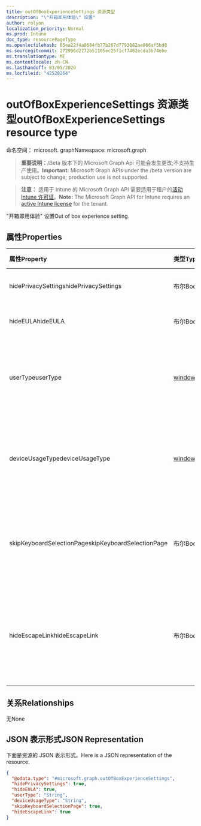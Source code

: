 ```yaml
---
title: outOfBoxExperienceSettings 资源类型
description: "\"开箱即用体验\" 设置"
author: rolyon
localization_priority: Normal
ms.prod: Intune
doc_type: resourcePageType
ms.openlocfilehash: 65ea22f4a0684fb77b267d7793082ae066af5bd8
ms.sourcegitcommit: 272996d2772b51105ec25f1cf7482ecda3b74ebe
ms.translationtype: MT
ms.contentlocale: zh-CN
ms.lasthandoff: 03/05/2020
ms.locfileid: "42528264"
---
```

# <a name="outofboxexperiencesettings-resource-type"></a><span data-ttu-id="e3647-103">outOfBoxExperienceSettings 资源类型</span><span class="sxs-lookup"><span data-stu-id="e3647-103">outOfBoxExperienceSettings resource type</span></span>

<span data-ttu-id="e3647-104">命名空间： microsoft. graph</span><span class="sxs-lookup"><span data-stu-id="e3647-104">Namespace: microsoft.graph</span></span>

> <span data-ttu-id="e3647-105">**重要说明：**/Beta 版本下的 Microsoft Graph Api 可能会发生更改;不支持生产使用。</span><span class="sxs-lookup"><span data-stu-id="e3647-105">**Important:** Microsoft Graph APIs under the /beta version are subject to change; production use is not supported.</span></span>

> <span data-ttu-id="e3647-106">**注意：** 适用于 Intune 的 Microsoft Graph API 需要适用于租户的[活动 Intune 许可证](https://go.microsoft.com/fwlink/?linkid=839381)。</span><span class="sxs-lookup"><span data-stu-id="e3647-106">**Note:** The Microsoft Graph API for Intune requires an [active Intune license](https://go.microsoft.com/fwlink/?linkid=839381) for the tenant.</span></span>

<span data-ttu-id="e3647-107">"开箱即用体验" 设置</span><span class="sxs-lookup"><span data-stu-id="e3647-107">Out of box experience setting</span></span>

## <a name="properties"></a><span data-ttu-id="e3647-108">属性</span><span class="sxs-lookup"><span data-stu-id="e3647-108">Properties</span></span>
|<span data-ttu-id="e3647-109">属性</span><span class="sxs-lookup"><span data-stu-id="e3647-109">Property</span></span>|<span data-ttu-id="e3647-110">类型</span><span class="sxs-lookup"><span data-stu-id="e3647-110">Type</span></span>|<span data-ttu-id="e3647-111">说明</span><span class="sxs-lookup"><span data-stu-id="e3647-111">Description</span></span>|
|:---|:---|:---|
|<span data-ttu-id="e3647-112">hidePrivacySettings</span><span class="sxs-lookup"><span data-stu-id="e3647-112">hidePrivacySettings</span></span>|<span data-ttu-id="e3647-113">布尔</span><span class="sxs-lookup"><span data-stu-id="e3647-113">Boolean</span></span>|<span data-ttu-id="e3647-114">向用户显示或隐藏隐私设置</span><span class="sxs-lookup"><span data-stu-id="e3647-114">Show or hide privacy settings to user</span></span>|
|<span data-ttu-id="e3647-115">hideEULA</span><span class="sxs-lookup"><span data-stu-id="e3647-115">hideEULA</span></span>|<span data-ttu-id="e3647-116">布尔</span><span class="sxs-lookup"><span data-stu-id="e3647-116">Boolean</span></span>|<span data-ttu-id="e3647-117">向用户显示或隐藏 EULA</span><span class="sxs-lookup"><span data-stu-id="e3647-117">Show or hide EULA to user</span></span>|
|<span data-ttu-id="e3647-118">userType</span><span class="sxs-lookup"><span data-stu-id="e3647-118">userType</span></span>|[<span data-ttu-id="e3647-119">windowsUserType</span><span class="sxs-lookup"><span data-stu-id="e3647-119">windowsUserType</span></span>](../resources/intune-enrollment-windowsusertype.md)|<span data-ttu-id="e3647-120">用户类型。</span><span class="sxs-lookup"><span data-stu-id="e3647-120">Type of user.</span></span> <span data-ttu-id="e3647-121">可取值为：`administrator`、`standard`。</span><span class="sxs-lookup"><span data-stu-id="e3647-121">Possible values are: `administrator`, `standard`.</span></span>|
|<span data-ttu-id="e3647-122">deviceUsageType</span><span class="sxs-lookup"><span data-stu-id="e3647-122">deviceUsageType</span></span>|[<span data-ttu-id="e3647-123">windowsDeviceUsageType</span><span class="sxs-lookup"><span data-stu-id="e3647-123">windowsDeviceUsageType</span></span>](../resources/intune-enrollment-windowsdeviceusagetype.md)|<span data-ttu-id="e3647-124">AAD 联接身份验证类型。</span><span class="sxs-lookup"><span data-stu-id="e3647-124">AAD join authentication type.</span></span> <span data-ttu-id="e3647-125">可取值为：`singleUser`、`shared`。</span><span class="sxs-lookup"><span data-stu-id="e3647-125">Possible values are: `singleUser`, `shared`.</span></span>|
|<span data-ttu-id="e3647-126">skipKeyboardSelectionPage</span><span class="sxs-lookup"><span data-stu-id="e3647-126">skipKeyboardSelectionPage</span></span>|<span data-ttu-id="e3647-127">布尔</span><span class="sxs-lookup"><span data-stu-id="e3647-127">Boolean</span></span>|<span data-ttu-id="e3647-128">如果设置了语言和区域，则选择 "设置"，然后跳过 "键盘选择" 页面</span><span class="sxs-lookup"><span data-stu-id="e3647-128">If set, then skip the keyboard selection page if Language and Region are set</span></span>|
|<span data-ttu-id="e3647-129">hideEscapeLink</span><span class="sxs-lookup"><span data-stu-id="e3647-129">hideEscapeLink</span></span>|<span data-ttu-id="e3647-130">布尔</span><span class="sxs-lookup"><span data-stu-id="e3647-130">Boolean</span></span>|<span data-ttu-id="e3647-131">如果设置为 true，则用户无法在公司登录时使用不同帐户重新开始</span><span class="sxs-lookup"><span data-stu-id="e3647-131">If set to true, then the user can't start over with different account, on company sign-in</span></span>|

## <a name="relationships"></a><span data-ttu-id="e3647-132">关系</span><span class="sxs-lookup"><span data-stu-id="e3647-132">Relationships</span></span>
<span data-ttu-id="e3647-133">无</span><span class="sxs-lookup"><span data-stu-id="e3647-133">None</span></span>

## <a name="json-representation"></a><span data-ttu-id="e3647-134">JSON 表示形式</span><span class="sxs-lookup"><span data-stu-id="e3647-134">JSON Representation</span></span>
<span data-ttu-id="e3647-135">下面是资源的 JSON 表示形式。</span><span class="sxs-lookup"><span data-stu-id="e3647-135">Here is a JSON representation of the resource.</span></span>
<!-- {
  "blockType": "resource",
  "@odata.type": "microsoft.graph.outOfBoxExperienceSettings"
}
-->
``` json
{
  "@odata.type": "#microsoft.graph.outOfBoxExperienceSettings",
  "hidePrivacySettings": true,
  "hideEULA": true,
  "userType": "String",
  "deviceUsageType": "String",
  "skipKeyboardSelectionPage": true,
  "hideEscapeLink": true
}
```




